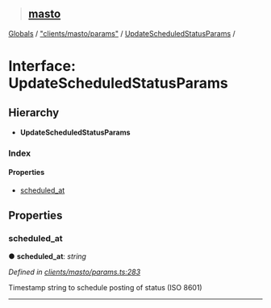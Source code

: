 > ## [masto](../README.md)

[Globals](../globals.md) / ["clients/masto/params"](../modules/_clients_masto_params_.md) / [UpdateScheduledStatusParams](_clients_masto_params_.updatescheduledstatusparams.md) /

# Interface: UpdateScheduledStatusParams

## Hierarchy

* **UpdateScheduledStatusParams**

### Index

#### Properties

* [scheduled_at](_clients_masto_params_.updatescheduledstatusparams.md#scheduled_at)

## Properties

###  scheduled_at

● **scheduled_at**: *string*

*Defined in [clients/masto/params.ts:283](https://github.com/neet/masto.js/blob/80b1796/src/clients/masto/params.ts#L283)*

Timestamp string to schedule posting of status (ISO 8601)

___